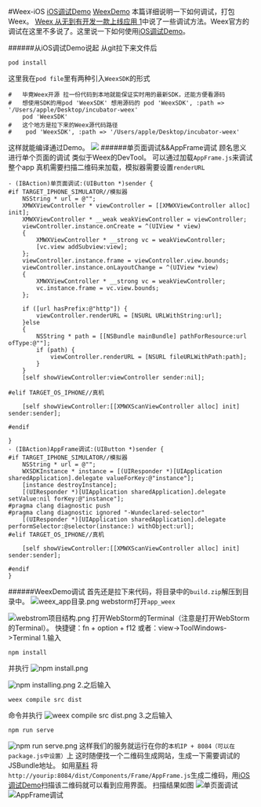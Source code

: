 #Weex-iOS
[iOS调试Demo](https://github.com/jiaowoxiaoming/XMWeex)
[WeexDemo](https://github.com/jiaowoxiaoming/app_weex)
本篇详细说明一下如何调试，打包Weex。
[Weex 从无到有开发一款上线应用 1](http://www.jianshu.com/p/5fe02ca05e86)中说了一些调试方法。Weex官方的调试在这里不多说了。这里说一下如何使用[iOS调试Demo](https://github.com/jiaowoxiaoming/XMWeex)。

######从iOS调试Demo说起
从git拉下来文件后
```
pod install
```
这里我在```pod file```里有两种引入```WeexSDK```的形式
```
#   毕竟Weex开源 拉一份代码到本地就能保证实时用的最新SDK，还能方便看源码
#   想使用SDK的用pod 'WeexSDK' 想用源码的 pod 'WeexSDK', :path => '/Users/apple/Desktop/incubator-weex'
    pod 'WeexSDK'
#   这个地方是拉下来的Weex源代码路径
#    pod 'WeexSDK', :path => '/Users/apple/Desktop/incubator-weex'
```
这样就能编译通过Demo。
![](//upload-images.jianshu.io/upload_images/762651-f3a0ede867f34b82.jpg)
######单页面调试&&AppFrame调试
顾名思义 进行单个页面的调试 类似于Weex的DevTool。
可以通过加载```AppFrame.js```来调试整个app
真机需要扫描二维码来加载，模拟器需要设置```renderURL```
```
- (IBAction)单页面调试:(UIButton *)sender {
#if TARGET_IPHONE_SIMULATOR//模拟器
    NSString * url = @"";
    XMWXViewController * viewController = [[XMWXViewController alloc] init];
    XMWXViewController * __weak weakViewController = viewController;
    viewController.instance.onCreate = ^(UIView * view)
    {
        XMWXViewController * __strong vc = weakViewController;
        [vc.view addSubview:view];
    };
    viewController.instance.frame = viewController.view.bounds;
    viewController.instance.onLayoutChange = ^(UIView *view)
    {
        XMWXViewController * __strong vc = weakViewController;
        vc.instance.frame = vc.view.bounds;
    };
    
    if ([url hasPrefix:@"http"]) {
        viewController.renderURL = [NSURL URLWithString:url];
    }else
    {
        NSString * path = [[NSBundle mainBundle] pathForResource:url ofType:@""];
        if (path) {
            viewController.renderURL = [NSURL fileURLWithPath:path];
        }
    }
    [self showViewController:viewController sender:nil];

#elif TARGET_OS_IPHONE//真机
    
    [self showViewController:[[XMWXScanViewController alloc] init] sender:sender];
    
#endif

}
- (IBAction)AppFrame调试:(UIButton *)sender {
#if TARGET_IPHONE_SIMULATOR//模拟器
    NSString * url = @"";
    WXSDKInstance * instance = [(UIResponder *)[UIApplication sharedApplication].delegate valueForKey:@"instance"];
    [instance destroyInstance];
    [(UIResponder *)[UIApplication sharedApplication].delegate setValue:nil forKey:@"instance"];
#pragma clang diagnostic push
#pragma clang diagnostic ignored "-Wundeclared-selector"
    [(UIResponder *)[UIApplication sharedApplication].delegate performSelector:@selector(instance:) withObject:url];
#elif TARGET_OS_IPHONE//真机
    
    [self showViewController:[[XMWXScanViewController alloc] init] sender:sender];
    
#endif
}
```
######WeexDemo调试
首先还是拉下来代码，将目录中的```build.zip```解压到目录中。
![weex_app目录.png](http://upload-images.jianshu.io/upload_images/762651-e190776c5c0d2fdb.png?imageMogr2/auto-orient/strip%7CimageView2/2/w/1240)
webstorm打开```app_weex```

![webstrom项目结构.png](http://upload-images.jianshu.io/upload_images/762651-e50b7f3ba3f92944.png?imageMogr2/auto-orient/strip%7CimageView2/2/w/1240)
打开WebStorm的Terminal（注意是打开WebStorm的Terminal）。
快捷键：fn + option + f12
或者：view->ToolWindows->Terminal
1.输入
```
npm install
```
并执行
![npm install.png](http://upload-images.jianshu.io/upload_images/762651-4bacbe7cbc831788.png?imageMogr2/auto-orient/strip%7CimageView2/2/w/1240)

![npm installing.png](http://upload-images.jianshu.io/upload_images/762651-ee685a7e7677d0f6.png?imageMogr2/auto-orient/strip%7CimageView2/2/w/1240)
2.之后输入
```
weex compile src dist
```
命令并执行
![weex compile src dist.png](http://upload-images.jianshu.io/upload_images/762651-a662c6117f65f60e.png?imageMogr2/auto-orient/strip%7CimageView2/2/w/1240)
3.之后输入
```
npm run serve
```
![npm run serve.png](http://upload-images.jianshu.io/upload_images/762651-01c5a223192d90a7.png?imageMogr2/auto-orient/strip%7CimageView2/2/w/1240)
这样我们的服务就运行在你的```本机IP + 8084（可以在package.js中设置）```上
这时随便找一个二维码生成网站，生成一下需要调试的JSBundle地址。
如用[草料](http://cli.im/)
将```http://yourip:8084/dist/Components/Frame/AppFrame.js```生成二维码，用[iOS调试Demo](https://github.com/jiaowoxiaoming/XMWeex)扫描该二维码就可以看到应用界面。
扫描结果如图
![单页面调试](//upload-images.jianshu.io/upload_images/762651-f50a953251d4eba4.jpg)
![AppFrame调试](//upload-images.jianshu.io/upload_images/762651-cd69da8379cb0256.jpg)
